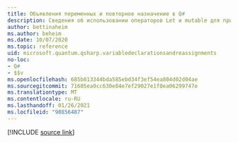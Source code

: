 ```yaml
---
title: Объявления переменных и повторное назначение в Q#
description: Сведения об использовании операторов Let и mutable для привязки переменных в Q# .
author: bettinaheim
ms.author: beheim
ms.date: 10/07/2020
ms.topic: reference
uid: microsoft.quantum.qsharp.variabledeclarationsandreassignments
no-loc:
- Q#
- $$v
ms.openlocfilehash: 685b813344bda585ebd34f3ef54ea804d02d04ae
ms.sourcegitcommit: 71605ea9cc630e84e7ef29027e1f0ea06299747e
ms.translationtype: MT
ms.contentlocale: ru-RU
ms.lasthandoff: 01/26/2021
ms.locfileid: "98856487"
---
```

<!---
# Variable declarations and reassignments in Q#
-->

[!INCLUDE [source link](~/includes/qsharp-language/Specifications/Language/2_Statements/VariableDeclarationsAndReassignments.md)]

